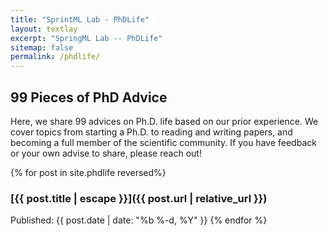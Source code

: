 ```yaml
---
title: "SprintML Lab - PhDLife"
layout: textlay
excerpt: "SpringML Lab -- PhDLife"
sitemap: false
permalink: /phdlife/
---
```


99 Pieces of PhD Advice
-----

Here, we share 99 advices on Ph.D. life based on our prior experience. We cover topics from starting a Ph.D. to reading
and writing papers, and becoming a full member of the scientific community. If you have feedback or your own advise to
share, please reach out!

{% for post in site.phdlife reversed%}

### [{{ post.title | escape }}]({{ post.url | relative_url }})

Published: {{ post.date | date: "%b %-d, %Y" }}
{% endfor %}